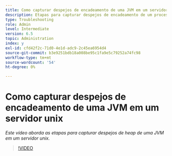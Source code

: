 ```yaml
---
title: Como capturar despejos de encadeamento de uma JVM em um servidor unix
description: Etapas para capturar despejos de encadeamento de um processo Java em um servidor unix
type: Troubleshooting
role: Admin
level: Intermediate
version: 6.5
topic: Administration
index: y
exl-id: cfd42f2c-71d0-4e1d-adc9-2c45ea6954d4
source-git-commit: b3e9251bdb18a008be95c1fa9e5c79252a74fc98
workflow-type: tm+mt
source-wordcount: '54'
ht-degree: 0%

---
```


# Como capturar despejos de encadeamento de uma JVM em um servidor unix

*Este vídeo aborda as etapas para capturar despejos de heap de uma JVM em um servidor unix.*

>[!VIDEO](https://video.tv.adobe.com/v/335492?quality=12&learn=on)
